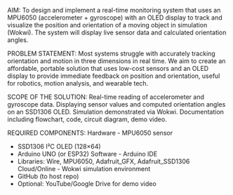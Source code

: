 AIM:
To design and implement a real-time monitoring system that uses an MPU6050 (accelerometer + gyroscope) with an OLED display to track and visualize the position and orientation of a moving object in simulation (Wokwi). The system will display live sensor data and calculated orientation angles.

PROBLEM STATEMENT:
Most systems struggle with accurately tracking orientation and motion in three dimensions in real time. We aim to create an affordable, portable solution that uses low-cost sensors and an OLED display to provide immediate feedback on position and orientation, useful for robotics, motion analysis, and wearable tech.

SCOPE OF THE SOLUTION:
Real-time reading of accelerometer and gyroscope data.
Displaying sensor values and computed orientation angles on an SSD1306 OLED.
Simulation demonstrated via Wokwi.
Documentation including flowchart, code, circuit diagram, demo video.

REQUIRED COMPONENTS:
Hardware	- MPU6050 sensor
- SSD1306 I²C OLED (128×64)
- Arduino UNO (or ESP32)
Software	- Arduino IDE
- Libraries: Wire, MPU6050, Adafruit_GFX, Adafruit_SSD1306
Cloud/Online	- Wokwi simulation environment
- GitHub (to host repo)
- Optional: YouTube/Google Drive for demo video





